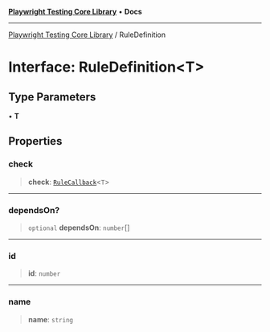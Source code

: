 [**Playwright Testing Core Library**](../README.md) • **Docs**

***

[Playwright Testing Core Library](../README.md) / RuleDefinition

# Interface: RuleDefinition\<T\>

## Type Parameters

• **T**

## Properties

### check

> **check**: [`RuleCallback`](../type-aliases/RuleCallback.md)\<`T`\>

***

### dependsOn?

> `optional` **dependsOn**: `number`[]

***

### id

> **id**: `number`

***

### name

> **name**: `string`
